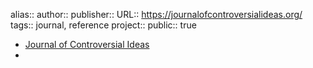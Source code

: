 alias::
author::
publisher:: 
URL:: https://journalofcontroversialideas.org/
tags:: journal, reference
project:: 
public:: true

- [Journal of Controversial Ideas](https://journalofcontroversialideas.org/)
-